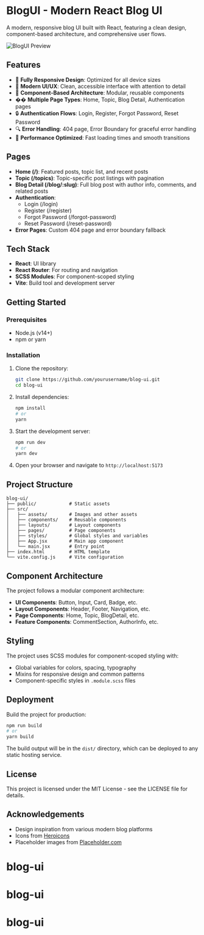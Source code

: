 # BlogUI - Modern React Blog UI

A modern, responsive blog UI built with React, featuring a clean design, component-based architecture, and comprehensive user flows.

![BlogUI Preview](https://via.placeholder.com/1200x630?text=BlogUI+Preview)

## Features

- 📱 **Fully Responsive Design**: Optimized for all device sizes
- 🎨 **Modern UI/UX**: Clean, accessible interface with attention to detail
- 🧩 **Component-Based Architecture**: Modular, reusable components
- �� **Multiple Page Types**: Home, Topic, Blog Detail, Authentication pages
- 🔒 **Authentication Flows**: Login, Register, Forgot Password, Reset Password
- 🔍 **Error Handling**: 404 page, Error Boundary for graceful error handling
- 🚀 **Performance Optimized**: Fast loading times and smooth transitions

## Pages

- **Home (/)**: Featured posts, topic list, and recent posts
- **Topic (/topics)**: Topic-specific post listings with pagination
- **Blog Detail (/blog/:slug)**: Full blog post with author info, comments, and related posts
- **Authentication**:
  - Login (/login)
  - Register (/register)
  - Forgot Password (/forgot-password)
  - Reset Password (/reset-password)
- **Error Pages**: Custom 404 page and error boundary fallback

## Tech Stack

- **React**: UI library
- **React Router**: For routing and navigation
- **SCSS Modules**: For component-scoped styling
- **Vite**: Build tool and development server

## Getting Started

### Prerequisites

- Node.js (v14+)
- npm or yarn

### Installation

1. Clone the repository:
   ```bash
   git clone https://github.com/yourusername/blog-ui.git
   cd blog-ui
   ```

2. Install dependencies:
   ```bash
   npm install
   # or
   yarn
   ```

3. Start the development server:
   ```bash
   npm run dev
   # or
   yarn dev
   ```

4. Open your browser and navigate to `http://localhost:5173`

## Project Structure

```
blog-ui/
├── public/            # Static assets
├── src/
│   ├── assets/        # Images and other assets
│   ├── components/    # Reusable components
│   ├── layouts/       # Layout components
│   ├── pages/         # Page components
│   ├── styles/        # Global styles and variables
│   ├── App.jsx        # Main app component
│   └── main.jsx       # Entry point
├── index.html         # HTML template
└── vite.config.js     # Vite configuration
```

## Component Architecture

The project follows a modular component architecture:

- **UI Components**: Button, Input, Card, Badge, etc.
- **Layout Components**: Header, Footer, Navigation, etc.
- **Page Components**: Home, Topic, BlogDetail, etc.
- **Feature Components**: CommentSection, AuthorInfo, etc.

## Styling

The project uses SCSS modules for component-scoped styling with:

- Global variables for colors, spacing, typography
- Mixins for responsive design and common patterns
- Component-specific styles in `.module.scss` files

## Deployment

Build the project for production:

```bash
npm run build
# or
yarn build
```

The build output will be in the `dist/` directory, which can be deployed to any static hosting service.

## License

This project is licensed under the MIT License - see the LICENSE file for details.

## Acknowledgements

- Design inspiration from various modern blog platforms
- Icons from [Heroicons](https://heroicons.com/)
- Placeholder images from [Placeholder.com](https://placeholder.com/)
# blog-ui
# blog-ui
# blog-ui
